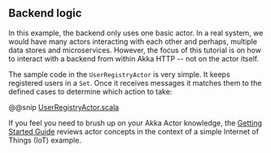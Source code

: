 Backend logic
-------------

In this example, the backend only uses one basic actor. In a real system, we would have many actors interacting with each other and perhaps, multiple data stores and microservices. However, the focus of this tutorial is on how to interact with a backend from within Akka HTTP -- not on the actor itself.

The sample code in the `UserRegistryActor` is very simple. It keeps registered users in a `Set`. Once it receives messages it matches them to the defined cases to determine which action to take:

@@snip [UserRegistryActor.scala]($g8src$/scala/com/lightbend/akka/http/sample/UserRegistryActor.scala)

If you feel you need to brush up on your Akka Actor knowledge, the [Getting Started Guide]((http://doc.akka.io/docs/akka/current/scala/guide/index.html)) reviews actor concepts in the context of a simple Internet of Things (IoT) example.
